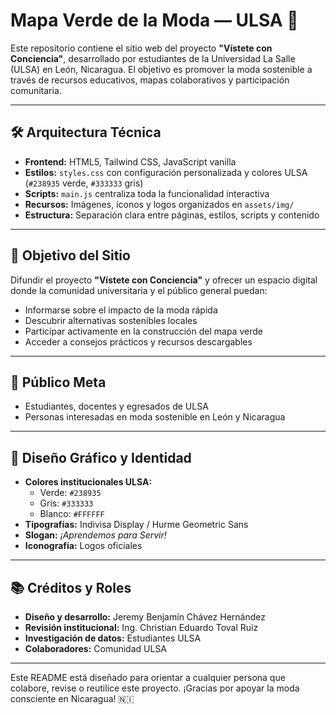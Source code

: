 # Mapa Verde de la Moda — ULSA 🌿

Este repositorio contiene el sitio web del proyecto **"Vístete con Conciencia"**, desarrollado por estudiantes de la Universidad La Salle (ULSA) en León, Nicaragua. El objetivo es promover la moda sostenible a través de recursos educativos, mapas colaborativos y participación comunitaria.

---

## 🛠️ Arquitectura Técnica

- **Frontend:** HTML5, Tailwind CSS, JavaScript vanilla  
- **Estilos:** `styles.css` con configuración personalizada y colores ULSA (`#238935` verde, `#333333` gris)  
- **Scripts:** `main.js` centraliza toda la funcionalidad interactiva  
- **Recursos:** Imágenes, íconos y logos organizados en `assets/img/`  
- **Estructura:** Separación clara entre páginas, estilos, scripts y contenido

---

## 🎯 Objetivo del Sitio

Difundir el proyecto **"Vístete con Conciencia"** y ofrecer un espacio digital donde la comunidad universitaria y el público general puedan:

- Informarse sobre el impacto de la moda rápida  
- Descubrir alternativas sostenibles locales  
- Participar activamente en la construcción del mapa verde  
- Acceder a consejos prácticos y recursos descargables

---

## 👥 Público Meta

- Estudiantes, docentes y egresados de ULSA  
- Personas interesadas en moda sostenible en León y Nicaragua

---

## 🎨 Diseño Gráfico y Identidad

- **Colores institucionales ULSA:**  
  - Verde: `#238935`  
  - Gris: `#333333`  
  - Blanco: `#FFFFFF`  
- **Tipografías:** Indivisa Display / Hurme Geometric Sans  
- **Slogan:** *¡Aprendemos para Servir!*  
- **Iconografía:** Logos oficiales

---

## 📚 Créditos y Roles

- **Diseño y desarrollo:** Jeremy Benjamín Chávez Hernández
- **Revisión institucional:** Ing. Christian Eduardo Toval Ruiz
- **Investigación de datos:** Estudiantes ULSA
- **Colaboradores:** Comunidad ULSA

---

Este README está diseñado para orientar a cualquier persona que colabore, revise o reutilice este proyecto. ¡Gracias por apoyar la moda consciente en Nicaragua! 🇳🇮
